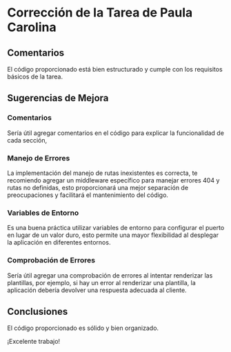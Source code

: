 # Corrección de la Tarea de Paula Carolina

## Comentarios

El código proporcionado está bien estructurado y cumple con los requisitos básicos de la tarea.

## Sugerencias de Mejora

### Comentarios
Sería útil agregar comentarios en el código para explicar la funcionalidad de cada sección, 

### Manejo de Errores
La implementación del manejo de rutas inexistentes es correcta, te recomiendo agregar un middleware específico para manejar errores 404 y rutas no definidas, esto proporcionará una mejor separación de preocupaciones y facilitará el mantenimiento del código.

### Variables de Entorno
Es una buena práctica utilizar variables de entorno para configurar el puerto en lugar de un valor duro, esto permite una mayor flexibilidad al desplegar la aplicación en diferentes entornos.

### Comprobación de Errores
Sería útil agregar una comprobación de errores al intentar renderizar las plantillas, por ejemplo, si hay un error al renderizar una plantilla, la aplicación debería devolver una respuesta adecuada al cliente.

## Conclusiones

El código proporcionado es sólido y bien organizado. 

¡Excelente trabajo!
